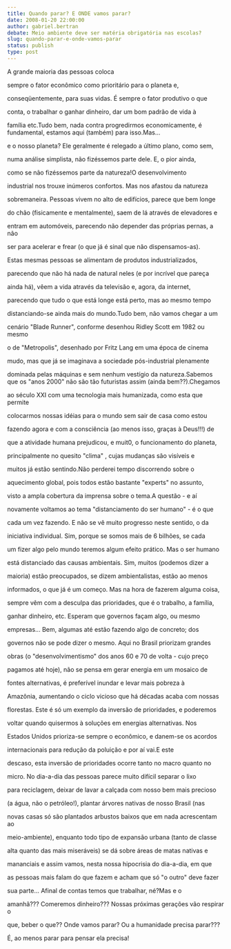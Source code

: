 ```yaml
---
title: Quando parar? E ONDE vamos parar?
date: 2008-01-20 22:00:00
author: gabriel.bertran
debate: Meio ambiente deve ser matéria obrigatória nas escolas?
slug: quando-parar-e-onde-vamos-parar
status: publish 
type: post
---
```


A grande maioria das pessoas coloca  

sempre o fator econômico como prioritário para o planeta e,  

conseqüentemente, para suas vidas. É sempre o fator produtivo o que  

conta, o trabalhar o ganhar dinheiro, dar um bom padrão de vida à  

família etc.Tudo bem, nada contra progredirmos economicamente, é fundamental, estamos aqui (também) para isso.Mas...  

e o nosso planeta? Ele geralmente é relegado a último plano, como sem,  

numa análise simplista, não fizéssemos parte dele. E, o pior ainda,  

como se não fizéssemos parte da natureza!O desenvolvimento  

industrial nos trouxe inúmeros confortos. Mas nos afastou da natureza  

sobremaneira. Pessoas vivem no alto de edifícios, parece que bem longe  

do chão (fisicamente e mentalmente), saem de lá através de elevadores e  

entram em automóveis, parecendo não depender das próprias pernas, a não  

ser para acelerar e frear (o que já é sinal que não dispensamos-as).  

Estas mesmas pessoas se alimentam de produtos industrializados,  

parecendo que não há nada de natural neles (e por incrível que pareça  

ainda há), vêem a vida através da televisão e, agora, da internet,  

parecendo que tudo o que está longe está perto, mas ao mesmo tempo  

distanciando-se ainda mais do mundo.Tudo bem, não vamos chegar a um  

cenário "Blade Runner", conforme desenhou Ridley Scott em 1982 ou mesmo  

o de "Metropolis", desenhado por Fritz Lang em uma época de cinema  

mudo, mas que já se imaginava a sociedade pós-industrial plenamente  

dominada pelas máquinas e sem nenhum vestígio da natureza.Sabemos que os "anos 2000" não são tão futuristas assim (ainda bem??).Chegamos  

ao século XXI com uma tecnologia mais humanizada, como esta que permite  

colocarmos nossas idéias para o mundo sem sair de casa como estou  

fazendo agora e com a consciência (ao menos isso, graças à Deus!!!) de  

que a atividade humana prejudicou, e muit0, o funcionamento do planeta,  

principalmente no quesito "clima" , cujas mudanças são visíveis e  

muitos já estão sentindo.Não perderei tempo discorrendo sobre o  

aquecimento global, pois todos estão bastante "experts" no assunto,  

visto a ampla cobertura da imprensa sobre o tema.A questão - e aí  

novamente voltamos ao tema "distanciamento do ser humano" - é o que  

cada um vez fazendo. E não se vê muito progresso neste sentido, o da  

iniciativa individual. Sim, porque se somos mais de 6 bilhões, se cada  

um fizer algo pelo mundo teremos algum efeito prático. Mas o ser humano  

está distanciado das causas ambientais. Sim, muitos (podemos dizer a  

maioria) estão preocupados, se dizem ambientalistas, estão ao menos  

informados, o que já é um começo. Mas na hora de fazerem alguma coisa,  

sempre vêm com a desculpa das prioridades, que é o trabalho, a família,  

ganhar dinheiro, etc. Esperam que governos façam algo, ou mesmo  

empresas... Bem, algumas até estão fazendo algo de concreto; dos  

governos não se pode dizer o mesmo. Aqui no Brasil priorizam grandes  

obras (o "desenvolvimentismo" dos anos 60 e 70 de volta - cujo preço  

pagamos até hoje), não se pensa em gerar energia em um mosaico de  

fontes alternativas, é preferível inundar e levar mais pobreza à  

Amazônia, aumentando o ciclo vicioso que há décadas acaba com nossas  

florestas. Este é só um exemplo da inversão de prioridades, e poderemos  

voltar quando quisermos à soluções em energias alternativas. Nos  

Estados Unidos prioriza-se sempre o econômico, e danem-se os acordos  

internacionais para redução da poluição e por aí vai.E este  

descaso, esta inversão de prioridades ocorre tanto no macro quanto no  

micro. No dia-a-dia das pessoas parece muito difícil separar o lixo  

para reciclagem, deixar de lavar a calçada com nosso bem mais precioso  

(a água, não o petróleo!), plantar árvores nativas de nosso Brasil (nas  

novas casas só são plantados arbustos baixos que em nada acrescentam ao  

meio-ambiente), enquanto todo tipo de expansão urbana (tanto de classe  

alta quanto das mais miseráveis) se dá sobre áreas de matas nativas e  

mananciais e assim vamos, nesta nossa hipocrisia do dia-a-dia, em que  

as pessoas mais falam do que fazem e acham que só "o outro" deve fazer  

sua parte... Afinal de contas temos que trabalhar, né?Mas e o  

amanhã??? Comeremos dinheiro??? Nossas próximas gerações vão respirar o  

que, beber o que?? Onde vamos parar? Ou a humanidade precisa parar???  

É, ao menos parar para pensar ela precisa!
